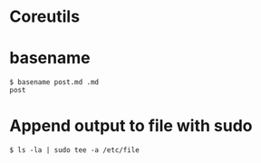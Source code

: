 # Coreutils

# basename

	$ basename post.md .md
    post

# Append output to file with sudo

	$ ls -la | sudo tee -a /etc/file

